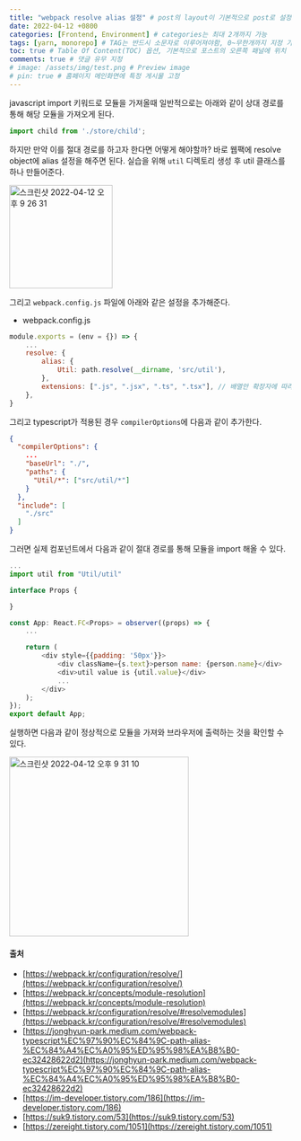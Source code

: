 ```yaml
---
title: "webpack resolve alias 설정" # post의 layout이 기본적으로 post로 설정되어있어서 Front Matter에 따로 layout변수를 만들어 주지 않아도 됨
date: 2022-04-12 +0800
categories: [Frontend, Environment] # categories는 최대 2개까지 가능
tags: [yarn, monorepo] # TAG는 반드시 소문자로 이루어져야함, 0~무한개까지 지정 가능
toc: true # Table Of Content(TOC) 옵션, 기본적으로 포스트의 오른쪽 패널에 위치
comments: true # 댓글 유무 지정
# image: /assets/img/test.png # Preview image
# pin: true # 홈페이지 메인화면에 특정 게시물 고정
---
```


javascript import 키워드로 모듈을 가져올때 일반적으로는 아래와 같이 상대 경로를 통해 해당 모듈을 가져오게 된다.

```javascript
import child from './store/child';
```

하지만 만약 이를 절대 경로를 하고자 한다면 어떻게 해야할까? 바로 웹팩에 resolve object에 alias 설정을 해주면 된다. 실습을 위해 `util` 디렉토리 생성 후 util 클래스를 하나 만들어준다.

<img width="184" alt="스크린샷 2022-04-12 오후 9 26 31" src="https://user-images.githubusercontent.com/44339530/162962296-a05ec721-386c-4131-a62a-91cff3a4f6a5.png">

그리고 `webpack.config.js` 파일에 아래와 같은 설정을 추가해준다.

- webpack.config.js

```javascript
module.exports = (env = {}) => {
    ...
    resolve: {
        alias: {
            Util: path.resolve(__dirname, 'src/util'),
        },
        extensions: [".js", ".jsx", ".ts", ".tsx"], // 배열안 확장자에 따라서 처리
    },
}
```

그리고 typescript가 적용된 경우 `compilerOptions`에 다음과 같이 추가한다.

```json
{
  "compilerOptions": {
    ...
    "baseUrl": "./",
    "paths": {
      "Util/*": ["src/util/*"]
    }
  },
  "include": [
    "./src"
  ]
}

```

그러면 실제 컴포넌트에서 다음과 같이 절대 경로를 통해 모듈을 import 해올 수 있다.

```javascript
...
import util from "Util/util"

interface Props {

}

const App: React.FC<Props> = observer((props) => {
    ...

    return (
        <div style={{padding: '50px'}}>
            <div className={s.text}>person name: {person.name}</div>
            <div>util value is {util.value}</div>
            ...
        </div>
    );
});
export default App;
```

실행하면 다음과 같이 정상적으로 모듈을 가져와 브라우저에 출력하는 것을 확인할 수 있다.

<img width="320" alt="스크린샷 2022-04-12 오후 9 31 10" src="https://user-images.githubusercontent.com/44339530/162962875-530ac1cf-9af9-4bc0-a4f4-5e73e49faee2.png">

#### 출처
- [https://webpack.kr/configuration/resolve/](https://webpack.kr/configuration/resolve/)
- [https://webpack.kr/concepts/module-resolution](https://webpack.kr/concepts/module-resolution)
- [https://webpack.kr/configuration/resolve/#resolvemodules](https://webpack.kr/configuration/resolve/#resolvemodules)
- [https://jonghyun-park.medium.com/webpack-typescript%EC%97%90%EC%84%9C-path-alias-%EC%84%A4%EC%A0%95%ED%95%98%EA%B8%B0-ec32428622d2](https://jonghyun-park.medium.com/webpack-typescript%EC%97%90%EC%84%9C-path-alias-%EC%84%A4%EC%A0%95%ED%95%98%EA%B8%B0-ec32428622d2)
- [https://im-developer.tistory.com/186](https://im-developer.tistory.com/186)
- [https://suk9.tistory.com/53](https://suk9.tistory.com/53)
- [https://zereight.tistory.com/1051](https://zereight.tistory.com/1051)